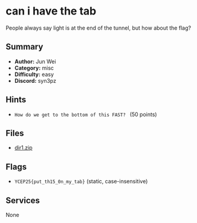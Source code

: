 
# can i have the tab
People always say light is at the end of the tunnel, but how about the flag?


## Summary
- **Author:** Jun Wei
- **Category:** misc
- **Difficulty:** easy
- **Discord:** syn3pz

## Hints
- `How do we get to the bottom of this FAST?
` (50 points)

## Files
- [dir1.zip](<dist/dir1.zip>)

## Flags
- `YCEP25{put_th15_0n_my_tab}` (static, case-insensitive)

## Services
None
